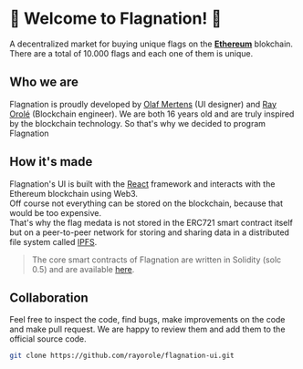 # 🚩 Welcome to Flagnation! 🚩
  
A decentralized market for buying unique flags on the **[Ethereum](https://ethereum.org)** blokchain. There are a total of 10.000 flags and each one of them is unique.

## Who we are

Flagnation is proudly developed by [Olaf Mertens](https://www.instagram.com/olaf.mertens/) (UI designer) and [Ray Orolé](https://www.instagram.com/ray.orole/) (Blockchain engineer).
We are both 16 years old and are truly inspired by the blockchain technology. So that's why we decided to program Flagnation

## How it's made

Flagnation's UI is built with the [React](https://reactjs.org) framework and interacts with the Ethereum blockchain using Web3.<br>
Off course not everything can be stored on the blockchain, because that would be too expensive.<br>
That's why the flag medata is not stored in the ERC721 smart contract itself but on a peer-to-peer network for storing and sharing data in a distributed file system called  [IPFS](https://ipfs.io).<br>

> The core smart contracts of Flagnation are written in Solidity (solc 0.5) and are available [here](https://github.com/rayorole/flagnation-core).

## Collaboration

Feel free to inspect the code, find bugs, make improvements on the code and make pull request. 
We are happy to review them and add them to the official source code.

```sh
git clone https://github.com/rayorole/flagnation-ui.git
```
